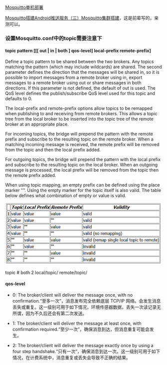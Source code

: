 [Mosquitto单机部署](http://blog.csdn.net/pgpanda/article/details/51800865)

[Mosquitto搭建Android推送服务（三）Mosquitto集群搭建](http://www.cnblogs.com/yinyi521/p/6087215.html)，这是前辈写的，亲测可以。

### 设置Mosquitto.conf中的topic需要注意下

#### topic pattern [[[ out | in | both ] qos-level] local-prefix remote-prefix]

Define a topic pattern to be shared between the two brokers. Any topics matching the pattern (which may include wildcards) are shared. The second parameter defines the direction that the messages will be shared in, so it is possible to import messages from a remote broker using in, export messages to a remote broker using out or share messages in both directions. If this parameter is not defined, the default of out is used. The QoS level defines the publish/subscribe QoS level used for this topic and defaults to 0.

The local-prefix and remote-prefix options allow topics to be remapped when publishing to and receiving from remote brokers. This allows a topic tree from the local broker to be inserted into the topic tree of the remote broker at an appropriate place.

For incoming topics, the bridge will prepend the pattern with the remote prefix and subscribe to the resulting topic on the remote broker. When a matching incoming message is received, the remote prefix will be removed from the topic and then the local prefix added.

For outgoing topics, the bridge will prepend the pattern with the local prefix and subscribe to the resulting topic on the local broker. When an outgoing message is processed, the local prefix will be removed from the topic then the remote prefix added.

When using topic mapping, an empty prefix can be defined using the place marker "". Using the empty marker for the topic itself is also valid. The table below defines what combination of empty or value is valid.

![topic项设置](assets/markdown-img-paste-20170626210740676.png)

topic # both 2 local/topic/ remote/topic/

#### qos-level
- 0: The broker/client will deliver the message once, with no confirmation.“至多一次”，消息发布完全依赖底层 TCP/IP 网络。会发生消息丢失或重复。这一级别可用于如下情况，环境传感器数据，丢失一次读记录无所谓，因为不久后还会有第二次发送。

- 1: The broker/client will deliver the message at least once, with confirmation required.“至少一次”，确保消息到达，但消息重复可能会发生。

- 2: The broker/client will deliver the message exactly once by using a four step handshake.“只有一次”，确保消息到达一次。这一级别可用于如下情况，在计费系统中，消息重复或丢失会导致不正确的结果。
